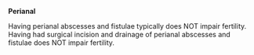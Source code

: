 **Perianal**

Having perianal abscesses and fistulae typically does NOT impair fertility. Having had surgical incision and drainage of perianal abscesses and fistulae does NOT impair fertility. 

